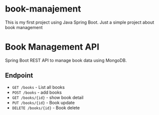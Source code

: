 # book-manajement
This is my first project using Java Spring Boot. Just a simple project about book management

# Book Management API

Spring Boot REST API to manage book data using MongoDB.

## Endpoint

- `GET /books` - List all books
- `POST /books` - add books
- `GET /books/{id}` - show book detail
- `PUT /books/{id}` - Book update
- `DELETE /books/{id}` - Book delete

